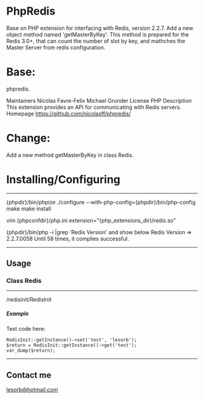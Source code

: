 # PhpRedis

Base on  PHP extension for interfacing with Redis, version 2.2.7. Add a new object method named 'getMasterByKey'.
This method is prepared for the Redis 3.0+, that can count the number of slot by key, and mathches the Master Server
from redis configuration.

# Base:

phpredis.

Maintainers	Nicolas Favre-Felix Michael Grunder
License		PHP
Description	This extension provides an API for communicating with Redis servers.
Homepage	https://github.com/nicolasff/phpredis/

# Change:
Add a new method getMasterByKey in class Redis.

# Installing/Configuring
-----
{phpdir}/bin/phpize
./configure --with-php-config={phpdir}/bin/php-config
make
make install

vim
{phpconfdir}/php.ini
extension="{php_extensions_dir)/redis.so"

{phpdir}/bin/php -i |grep 'Redis Version'
and show below
Redis Version => 2.2.7.0058
Until 58 times, it complies successful.

-------------------------------------------------
## Usage

### Class Redis
-----
/redisinit/RedisInit

##### *Example*

Test code here:
~~~~
RedisInit::getInstance()->set('test', 'lesorb');
$return = RedisInit::getInstance()->get('test');
var_dump($return);
~~~~

-------------------------------------------------
## Contact me
lesorb@hotmail.com

